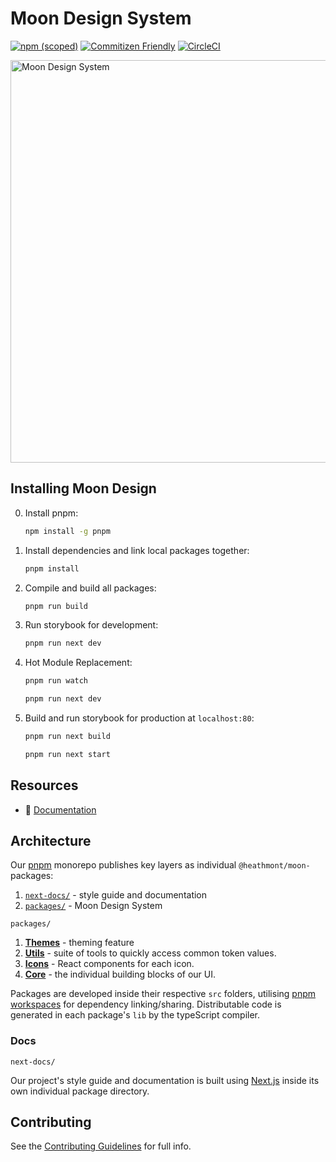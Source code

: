 # Moon Design System

[![npm (scoped)](https://img.shields.io/npm/v/@heathmont/moon-components)](https://www.npmjs.com/package/@heathmont/moon-components)
[![Commitizen Friendly](https://img.shields.io/badge/commitizen-friendly-brightgreen.svg)](http://commitizen.github.io/cz-cli/)
[![CircleCI](https://circleci.com/gh/coingaming/moon-design.svg?style=svg&circle-token=ac2a5739dd256e22f8051c19548bc06aec8b4350)](https://circleci.com/gh/coingaming/moon-design)

<img width="644" alt="Moon Design System" src="https://user-images.githubusercontent.com/232199/133601344-e63bd62f-dd0f-47a1-9d1e-b5cb065e5a90.png">

## Installing Moon Design

0. Install pnpm:


   ```sh
   npm install -g pnpm
   ```


1. Install dependencies and link local packages together:

   ```sh
   pnpm install
   ```

2. Compile and build all packages:

   ```sh
   pnpm run build
   ```

3. Run storybook for development:

   ```sh
   pnpm run next dev
   ```

4. Hot Module Replacement:

   ```sh
   pnpm run watch
   ```

   ```sh
   pnpm run next dev
   ```

5. Build and run storybook for production at `localhost:80`:

   ```sh
   pnpm run next build
   ```

   ```sh
   pnpm run next start
   ```


## Resources

- 📖 [Documentation](https://moon.io)


## Architecture

Our [pnpm](https://pnpm.io/motivation) monorepo publishes key layers as individual `@heathmont/moon-` packages:

1. [`next-docs/`](#docs) - style guide and documentation
2. [`packages/`](#design-system) - Moon Design System

`packages/`

1. [**Themes**](packages/themes/README.mdx) - theming feature
2. [**Utils**](packages/utils/README.md) - suite of tools to quickly access common token values.
3. [**Icons**](packages/components/README.mdx) - React components for each icon.
4. [**Core**](packages/components/README.md) - the individual building blocks of our UI.

Packages are developed inside their respective `src` folders, utilising [pnpm workspaces](https://pnpm.io/workspaces) for dependency linking/sharing. Distributable code is generated in each package's `lib` by the typeScript compiler.

### Docs

`next-docs/`

Our project's style guide and documentation is built using [Next.js](https://nextjs.org/) inside its own individual package directory.


## Contributing

See the [Contributing Guidelines](CONTRIBUTING.md) for full info.
